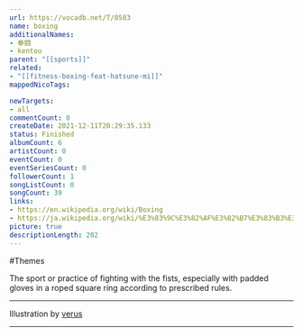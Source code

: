 ```yaml
---
url: https://vocadb.net/T/8583
name: boxing
additionalNames: 
- 拳闘
- kentou
parent: "[[sports]]"
related:
- "[[fitness-boxing-feat-hatsune-mi]]"
mappedNicoTags:

newTargets:
- all
commentCount: 0
createDate: 2021-12-11T20:29:35.133
status: Finished
albumCount: 6
artistCount: 0
eventCount: 0
eventSeriesCount: 0
followerCount: 1
songListCount: 0
songCount: 39
links: 
- https://en.wikipedia.org/wiki/Boxing
- https://ja.wikipedia.org/wiki/%E3%83%9C%E3%82%AF%E3%82%B7%E3%83%B3%E3%82%B0
picture: true
descriptionLength: 202
---
```


#Themes

The sport or practice of fighting with the fists, especially with padded gloves in a roped square ring according to prescribed rules.

----
Illustration by [verus](https://www.pixiv.net/en/users/371143)

---

